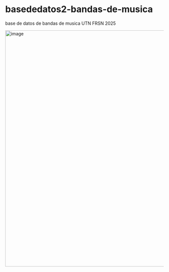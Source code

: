 # basededatos2-bandas-de-musica
base de datos de bandas de musica UTN FRSN 2025

<img width="1506" height="749" alt="image" src="https://github.com/user-attachments/assets/607ea12e-30e2-4d00-a487-2be2c581dd9d" />

